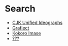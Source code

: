 # Search
* [CJK Unified Ideographs](https://extendedmaster113.github.io/mana)
* [Graflect](https://maycxc.github.io/prop.html)
* [Kokoro Imase](https://extendedmaster113.github.io/kokoro)
* [???](https://extendedmaster113.github.io/4373)
